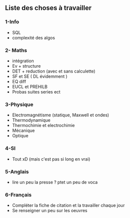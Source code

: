 ## Liste des choses à travailler 

### 1-Info 
  * SQL
  * complexité des algos
  
### 2- Maths
  * intégration
  * Ev + structure
  * DET + reduction (avec et sans calculette)
  * SF et SE ( DL évidemment )
  * EQ diff
  * EUCL et PREHILB
  * Probas suites series ect 
  
### 3-Physique
  * Electromagnétisme (statique, Maxwell et ondes)
  * Thermodynamique
  * Thermochimie et electrochimie
  * Mécanique
  * Optique
  
### 4-SI
  * Tout xD (mais c'est pas si long en vrai)
  
### 5-Anglais
  * lire un peu la presse ? ptet un peu de voca
  
### 6-Français 
  * Compléter la fiche de citation et la travailler chaque jour
  * Se renseigner un peu sur les oeuvres
  
